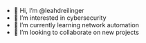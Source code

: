 - 👋 Hi, I’m @leahdreilinger
- 👀 I’m interested in cybersecurity
- 🌱 I’m currently learning network automation
- 💞️ I’m looking to collaborate on new projects


<!---
leahdreilinger/leahdreilinger is a ✨ special ✨ repository because its `README.md` (this file) appears on your GitHub profile.
You can click the Preview link to take a look at your changes.
--->
